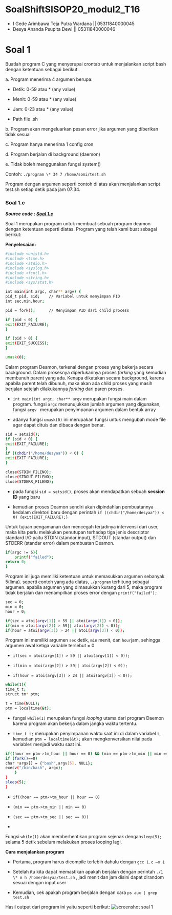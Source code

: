 # SoalShiftSISOP20_modul2_T16
- I Gede Arimbawa Teja Putra Wardana  || 05311840000045
- Desya Ananda Psupita Dewi           || 05311840000046

# Soal 1
Buatlah program C yang menyerupai crontab untuk menjalankan script bash dengan ketentuan sebagai berikut:

a. Program menerima 4 argumen berupa:

   - Detik: 0-59 atau * (any value)
  
   - Menit: 0-59 atau * (any value)
  
   - Jam: 0-23 atau * (any value)
  
   - Path file .sh

b. Program akan mengeluarkan pesan error jika argumen yang diberikan tidak
sesuai

c. Program hanya menerima 1 config cron

d. Program berjalan di background (daemon)

e. Tidak boleh menggunakan fungsi system()

Contoh: `./program \* 34 7 /home/somi/test.sh`

Program dengan argumen seperti contoh di atas akan menjalankan script test.sh setiap detik pada jam 07:34.

### Soal 1.c

___Source code : [Soal 1.c](https://github.com/desyaapd/SoalShiftSISOP20_modul2_T16/blob/master/1.c)___

Soal 1 merupakan program untuk membuat sebuah program deamon dengan ketentuan seperti diatas. Program yang telah kami buat sebagai berikut:

**Penyelesaian:**

```bash
#include <unistd.h>
#include <time.h>
#include <stdio.h>
#include <syslog.h>
#include <fcntl.h>
#include <string.h>
#include <sys/stat.h>

int main(int argc, char** argv) {
pid_t pid, sid;    // Variabel untuk menyimpan PID
int sec,min,hour;

pid = fork();      // Menyimpan PID dari child process

if (pid < 0) {
exit(EXIT_FAILURE);
}

if (pid > 0) {
exit(EXIT_SUCCESS);
}

umask(0);
```
Dalam program Deamon, terkenal dengan proses yang bekerja secara background. Dalam prosesnya diperlukannya proses _forking_ yang kemudian membunuh parent yang ada. Kenapa dikatakan secara background, karena apabila parent telah dibunuh, maka akan ada child proses yang masih berjalan setelah dilakukannya _forking_ dari paren proses.

- `int main(int argc, char** argv` merupakan fungsi main dalam program. fungsi `argc` menunujukkan jumlah argumen yang digunakan, fungsi `argv ` merupakan penyimpanan argumen dalam bentuk array

- adanya fungsi `umask(0)` ini merupakan fungsi untuk mengubah mode file agar dapat dituis dan dibaca dengan benar.

```bash 
sid = setsid();
if (sid < 0) {
exit(EXIT_FAILURE);
}
if ((chdir("/home/desyaa")) < 0) {
exit(EXIT_FAILURE);
}

close(STDIN_FILENO);
close(STDOUT_FILENO);
close(STDERR_FILENO);
```
- pada fungsi `sid = setsid()`, proses akan mendapatkan sebuah **session ID** yang baru

- kemudian proses Deamon sendiri akan dipindahlan pembuatannya kedalam direktori baru dengan perintah `if ((chdir("/home/desyaa")) < 0) {exit(EXIT_FAILURE);}`

Untuk tujuan pengamanan dan mencegah terjadinya intervensi dari user, maka kita perlu melakukan penutupan terhadap tiga jenis descriptor standard I/O yaitu STDIN (standar input), STDOUT (standar output) dan STDERR (standar error) dalam pembuatan Deamon.


```bash
if(argc != 5){
	printf("failed");
return 0;
}
```
Program ini juga memiliki ketentuan untuk memasukkan argumen sebanyak 5(lima). seperti contoh yang ada diatas, `./program` terhitung sebagai argumen. apabila argumen yang dimasukkan kurang dari 5, maka program tidak berjalan dan menampilkan proses error dengan `printf("failed");`


```bash
sec = 0;
min = 0;
hour = 0;

if(sec = atoi(argv[1]) > 59 || atoi(argv[1]) < 0));
if(min = atoi(argv[2]) > 59|| atoi(argv[2]) < 0));
if(hour = atoi(argv[3]) > 24 || atoi(argv[3]) < 0));
```
Program ini memiliki argumen `sec` detik, `min` menit, dan `hour`jam, sehingga argumen awal ketiga variable tersebut = 0

- `if(sec = atoi(argv[1]) > 59 || atoi(argv[1]) < 0));`

- `if(min = atoi(argv[2]) > 59|| atoi(argv[2]) < 0));`

- `if(hour = atoi(argv[3]) > 24 || atoi(argv[3]) < 0));`

```bash
while(1){
time_t t;
struct tm* ptm;

t = time(NULL);
ptm = localtime(&t);
```
- fungsi `while(1)` merupakan fungsi *looping* utama dari program Daemon karena program akan bekerja dalam jangka waktu tertentu.

- `time_t t;` merupakan penyimpanan waktu saat ini di dalam variabel `t`, kemudian `ptm = localtime(&t);` akan mengkonversikan nilai pada variable`t` menjadi waktu saat ini.


```bash
if((hour == ptm->tm_hour || hour == 0) && (min == ptm->tm_min || min == 0) && (sec == ptm->tm_sec || sec == 0)) {
if (fork()==0)
char *argx[] = {"bash",argv[5], NULL};
execv("/bin/bash", argx);
	}
}
sleep(5);
}
```
- `if((hour == ptm->tm_hour || hour == 0)`

- `(min == ptm->tm_min || min == 0)`

- `(sec == ptm->tm_sec || sec == 0))`

-

Fungsi `while(1)` akan memberhentikan program sejenak dengan`sleep(5);` selama 5 detik sebelum melakukan proses looping lagi.


__Cara menjalankan program__

- Pertama, program harus dicompile terlebih dahulu dengan `gcc 1.c –o 1`

- Setelah itu kita dapat memastikan apakah berjalan dengan perintah `./1 \* m h /home/desyaa/test.sh` , jadi menit dan jam disini dapat dirandom sesuai dengan input user

- Kemudian, cek apakah program berjalan dengan cara `ps aux | grep test.sh`

Hasil output dari program ini yaitu seperti berikut: 
![screenshot soal 1]()

